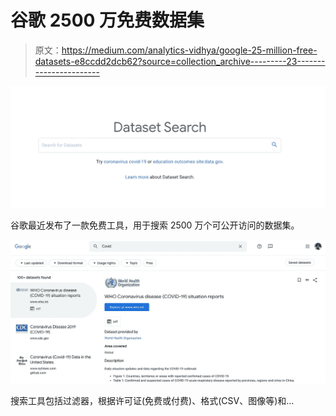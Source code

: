 # 谷歌 2500 万免费数据集

> 原文：<https://medium.com/analytics-vidhya/google-25-million-free-datasets-e8ccdd2dcb62?source=collection_archive---------23----------------------->

![](img/07e7a3d70f9ba211c300c6f8c96a9b9d.png)

谷歌最近发布了一款免费工具，用于搜索 2500 万个可公开访问的数据集。

![](img/c0563b0df39443a3b57a78e800b1500a.png)

搜索工具包括过滤器，根据许可证(免费或付费)、格式(CSV、图像等)和…